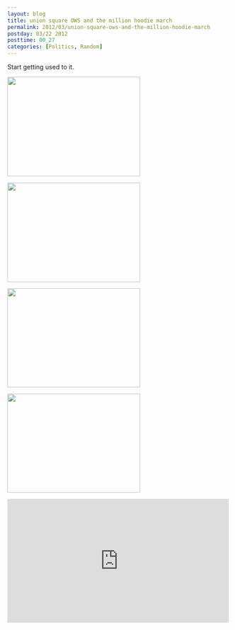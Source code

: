 ```yaml
---
layout: blog
title: union square OWS and the million hoodie march
permalink: 2012/03/union-square-ows-and-the-million-hoodie-march
postday: 03/22 2012
posttime: 00_27
categories: [Politics, Random]
---
```


Start getting used to it.

<a href="http://blog.kristeraxel.com/wp-content/uploads/2012/03/union-square-nyc-OWS-1.jpeg"><img src="http://blog.kristeraxel.com/wp-content/uploads/2012/03/union-square-nyc-OWS-1-300x225.jpg" alt="" title="union-square-nyc-OWS-1" width="300" height="225" class="aligncenter size-medium wp-image-1740" /></a>

<a href="http://blog.kristeraxel.com/wp-content/uploads/2012/03/union-square-nyc-OWS-2.jpeg"><img src="http://blog.kristeraxel.com/wp-content/uploads/2012/03/union-square-nyc-OWS-2-300x225.jpg" alt="" title="union-square-nyc-OWS-2" width="300" height="225" class="aligncenter size-medium wp-image-1741" /></a>

<a href="http://blog.kristeraxel.com/wp-content/uploads/2012/03/union-square-nyc-OWS-3.jpeg"><img src="http://blog.kristeraxel.com/wp-content/uploads/2012/03/union-square-nyc-OWS-3-300x224.jpg" alt="" title="union-square-nyc-OWS-3" width="300" height="224" class="aligncenter size-medium wp-image-1742" /></a>

<a href="http://blog.kristeraxel.com/wp-content/uploads/2012/03/union-square-nyc-OWS-4.jpeg"><img src="http://blog.kristeraxel.com/wp-content/uploads/2012/03/union-square-nyc-OWS-4-300x224.jpg" alt="" title="union-square-nyc-OWS-4" width="300" height="224" class="aligncenter size-medium wp-image-1743" /></a>

<iframe width="500" height="280" src="http://www.youtube.com/embed/XGhCNMh8SBE?rel=0" frameborder="0" allowfullscreen></iframe>
